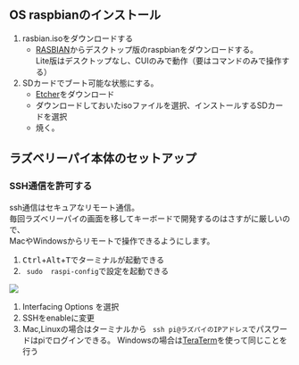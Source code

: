 ## OS raspbianのインストール  
1. rasbian.isoをダウンロードする  
    - [RASBIAN](https://www.raspberrypi.org/downloads/raspbian/)からデスクトップ版のraspbianをダウンロードする。  
Lite版はデスクトップなし、CUIのみで動作（要はコマンドのみで操作する）
1. SDカードでブート可能な状態にする。
    - [Etcher](https://etcher.io/)をダウンロード
    - ダウンロードしておいたisoファイルを選択、インストールするSDカードを選択
    - 焼く。

## ラズベリーパイ本体のセットアップ

###  SSH通信を許可する

ssh通信はセキュアなリモート通信。  
毎回ラズベリーパイの画面を移してキーボードで開発するのはさすがに厳しいので、  
MacやWindowsからリモートで操作できるようにします。  

1. <kbd>Ctrl</kbd>+<kbd>Alt</kbd>+<kbd>T</kbd>でターミナルが起動できる
1. ``` sudo  raspi-config```で設定を起動できる  

![](https://camo.qiitausercontent.com/1ec21a454ac7420941b5eaf665cdf344737adcd6/68747470733a2f2f71696974612d696d6167652d73746f72652e73332e616d617a6f6e6177732e636f6d2f302f37393231382f30396362346336362d306239372d303962392d323763342d3539306236303863393062662e706e67)  

1. Interfacing Options を選択
1. SSHをenableに変更
1. Mac,Linuxの場合はターミナルから ``` ssh pi@ラズパイのIPアドレス```でパスワードはpiでログインできる。
   Windowsの場合は[TeraTerm](https://ttssh2.osdn.jp/)を使って同じことを行う
